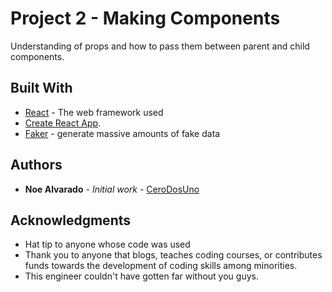 # Project 2 - Making Components

Understanding of props and how to pass them between parent and child components.

## Built With

* [React](nuull) - The web framework used
* [Create React App](https://github.com/facebook/create-react-app).
* [Faker](https://github.com/marak/Faker.js/) -  generate massive amounts of fake data

## Authors

* **Noe Alvarado** - *Initial work* - [CeroDosUno](https://github.com/CeroDosUno)

## Acknowledgments

* Hat tip to anyone whose code was used
* Thank you to anyone that blogs, teaches coding courses, or contributes funds towards the development of coding skills among minorities.
* This engineer couldn't have gotten far without you guys.
